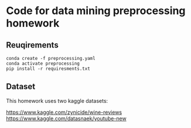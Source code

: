 # Code for data mining preprocessing homework

## Reuqirements

`conda create -f preprocessing.yaml`  
`conda activate preprocessing`  
`pip install -r requiresments.txt`  

## Dataset

This homework uses two kaggle datasets:  

https://www.kaggle.com/zynicide/wine-reviews  
https://www.kaggle.com/datasnaek/youtube-new  

